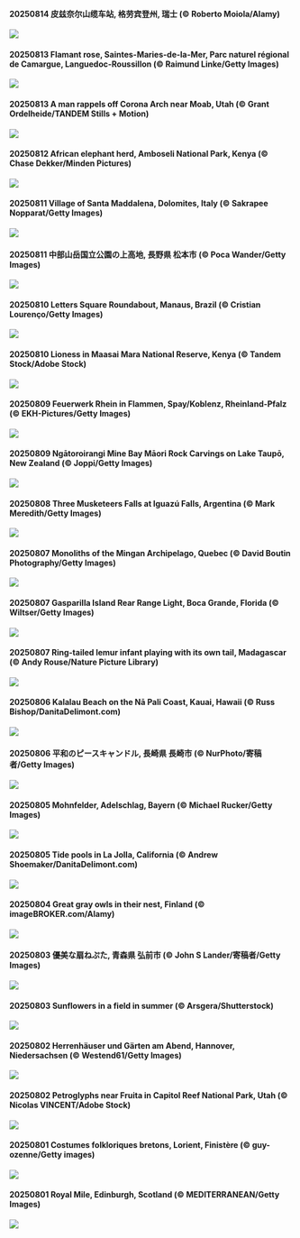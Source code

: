 #### 20250814 皮兹奈尔山缆车站, 格劳宾登州, 瑞士 (© Roberto Moiola/Alamy)

![](20250814_PizNairPeak_1920x1080.jpg)

#### 20250813 Flamant rose, Saintes-Maries-de-la-Mer, Parc naturel régional de Camargue, Languedoc-Roussillon (© Raimund Linke/Getty Images)

![](20250813_Flamingos_1920x1080.jpg)

#### 20250813 A man rappels off Corona Arch near Moab, Utah (© Grant Ordelheide/TANDEM Stills + Motion)

![](20250813_CoronaArch_1920x1080.jpg)

#### 20250812 African elephant herd, Amboseli National Park, Kenya (© Chase Dekker/Minden Pictures)

![](20250812_KenyaElephants_1920x1080.jpg)

#### 20250811 Village of Santa Maddalena, Dolomites, Italy (© Sakrapee Nopparat/Getty Images)

![](20250811_SantaMaddalena_1920x1080.jpg)

#### 20250811 中部山岳国立公園の上高地, 長野県 松本市 (© Poca Wander/Getty Images)

![](20250811_MountainDay_1920x1080.jpg)

#### 20250810 Letters Square Roundabout, Manaus, Brazil (© Cristian Lourenço/Getty Images)

![](20250810_RotatoriaLetras_1920x1080.jpg)

#### 20250810 Lioness in Maasai Mara National Reserve, Kenya (© Tandem Stock/Adobe Stock)

![](20250810_LionessKenya_1920x1080.jpg)

#### 20250809 Feuerwerk Rhein in Flammen, Spay/Koblenz, Rheinland-Pfalz (© EKH-Pictures/Getty Images)

![](20250809_RhineFirework_1920x1080.jpg)

#### 20250809 Ngātoroirangi Mine Bay Māori Rock Carvings on Lake Taupō, New Zealand (© Joppi/Getty Images)

![](20250809_MaoriRock_1920x1080.jpg)

#### 20250808 Three Musketeers Falls at Iguazú Falls, Argentina (© Mark Meredith/Getty Images)

![](20250808_IguazuArgentina_1920x1080.jpg)

#### 20250807 Monoliths of the Mingan Archipelago, Quebec (© David Boutin Photography/Getty Images)

![](20250807_MinganWonders_1920x1080.jpg)

#### 20250807 Gasparilla Island Rear Range Light, Boca Grande, Florida (© Wiltser/Getty Images)

![](20250807_GasparillaLight_1920x1080.jpg)

#### 20250807 Ring-tailed lemur infant playing with its own tail, Madagascar (© Andy Rouse/Nature Picture Library)

![](20250807_BabyLemur_1920x1080.jpg)

#### 20250806 Kalalau Beach on the Nā Pali Coast, Kauai, Hawaii (© Russ Bishop/DanitaDelimont.com)

![](20250806_NaPaliKauai_1920x1080.jpg)

#### 20250806 平和のピースキャンドル, 長崎県 長崎市 (© NurPhoto/寄稿者/Getty Images)

![](20250806_HiroshimaPeace_1920x1080.jpg)

#### 20250805 Mohnfelder, Adelschlag, Bayern (© Michael Rucker/Getty Images)

![](20250805_PoppyfieldAdelschlag_1920x1080.jpg)

#### 20250805 Tide pools in La Jolla, California (© Andrew Shoemaker/DanitaDelimont.com)

![](20250805_CaliforniaTidepool_1920x1080.jpg)

#### 20250804 Great gray owls in their nest, Finland (© imageBROKER.com/Alamy)

![](20250804_LaplandOwl_1920x1080.jpg)

#### 20250803 優美な扇ねぷた, 青森県 弘前市 (© John S Lander/寄稿者/Getty Images)

![](20250803_HirosakiNeputaFestival_1920x1080.jpg)

#### 20250803 Sunflowers in a field in summer (© Arsgera/Shutterstock)

![](20250803_HappySunflower_1920x1080.jpg)

#### 20250802 Herrenhäuser und Gärten am Abend, Hannover, Niedersachsen (© Westend61/Getty Images)

![](20250802_HerrenhaeuserHannover_1920x1080.jpg)

#### 20250802 Petroglyphs near Fruita in Capitol Reef National Park, Utah (© Nicolas VINCENT/Adobe Stock)

![](20250802_FruitaPetroglyphs_1920x1080.jpg)

#### 20250801 Costumes folkloriques bretons, Lorient, Finistère (© guy-ozenne/Getty images)

![](20250801_LorientCeltic_1920x1080.jpg)

#### 20250801 Royal Mile, Edinburgh, Scotland (© MEDITERRANEAN/Getty Images)

![](20250801_EdinburghFringe_1920x1080.jpg)

